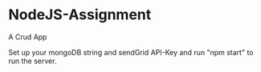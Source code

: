 # NodeJS-Assignment
A Crud App 

Set up your mongoDB string and sendGrid API-Key and run "npm start" to run the server.
